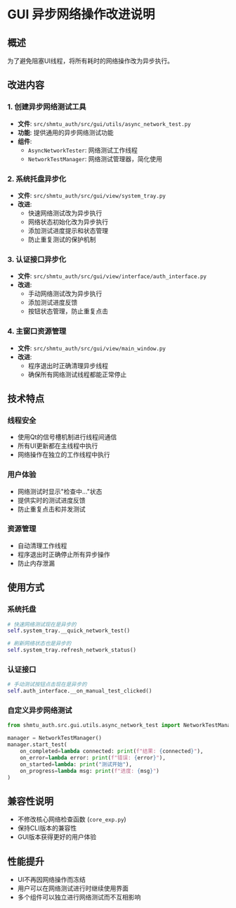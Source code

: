 # GUI 异步网络操作改进说明

## 概述

为了避免阻塞UI线程，将所有耗时的网络操作改为异步执行。

## 改进内容

### 1. 创建异步网络测试工具

- **文件**: `src/shmtu_auth/src/gui/utils/async_network_test.py`
- **功能**: 提供通用的异步网络测试功能
- **组件**:
  - `AsyncNetworkTester`: 网络测试工作线程
  - `NetworkTestManager`: 网络测试管理器，简化使用

### 2. 系统托盘异步化

- **文件**: `src/shmtu_auth/src/gui/view/system_tray.py`
- **改进**:
  - 快速网络测试改为异步执行
  - 网络状态初始化改为异步执行
  - 添加测试进度提示和状态管理
  - 防止重复测试的保护机制

### 3. 认证接口异步化

- **文件**: `src/shmtu_auth/src/gui/view/interface/auth_interface.py`
- **改进**:
  - 手动网络测试改为异步执行
  - 添加测试进度反馈
  - 按钮状态管理，防止重复点击

### 4. 主窗口资源管理

- **文件**: `src/shmtu_auth/src/gui/view/main_window.py`
- **改进**:
  - 程序退出时正确清理异步线程
  - 确保所有网络测试线程都能正常停止

## 技术特点

### 线程安全

- 使用Qt的信号槽机制进行线程间通信
- 所有UI更新都在主线程中执行
- 网络操作在独立的工作线程中执行

### 用户体验

- 网络测试时显示"检查中..."状态
- 提供实时的测试进度反馈
- 防止重复点击和并发测试

### 资源管理

- 自动清理工作线程
- 程序退出时正确停止所有异步操作
- 防止内存泄漏

## 使用方式

### 系统托盘

```python
# 快速网络测试现在是异步的
self.system_tray.__quick_network_test()

# 刷新网络状态也是异步的
self.system_tray.refresh_network_status()
```

### 认证接口

```python
# 手动测试按钮点击现在是异步的
self.auth_interface.__on_manual_test_clicked()
```

### 自定义异步网络测试

```python
from shmtu_auth.src.gui.utils.async_network_test import NetworkTestManager

manager = NetworkTestManager()
manager.start_test(
    on_completed=lambda connected: print(f"结果: {connected}"),
    on_error=lambda error: print(f"错误: {error}"),
    on_started=lambda: print("测试开始"),
    on_progress=lambda msg: print(f"进度: {msg}")
)
```

## 兼容性说明

- 不修改核心网络检查函数 (`core_exp.py`)
- 保持CLI版本的兼容性
- GUI版本获得更好的用户体验

## 性能提升

- UI不再因网络操作而冻结
- 用户可以在网络测试进行时继续使用界面
- 多个组件可以独立进行网络测试而不互相影响
